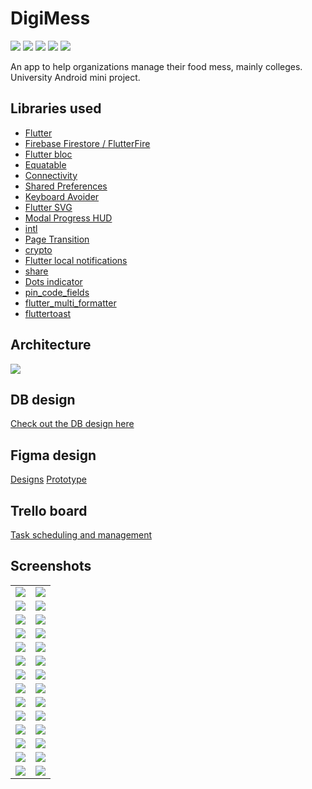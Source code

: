 # DigiMess
<p align="left">
    <a href="https://flutter.dev/docs/development/tools/sdk/releases" alt="Flutter ">
        <img src="https://img.shields.io/badge/Flutter-2.0.6-blue" /></a>
    <a href="#" alt="os ">
        <img src="https://img.shields.io/badge/OS-Android-green" /></a>
    <a href="#" alt="minApi ">
        <img src="https://img.shields.io/badge/Min API-21-yellow" /></a>
    <a href="https://github.com/Sharkaboi/DigiMess/blob/main/LICENSE" alt="License">
        <img src="https://img.shields.io/badge/License-MIT-orange" /></a>
    <a href="https://github.com/Sharkaboi/DigiMess/graphs/contributors" alt="Contributors">
        <img src="https://img.shields.io/github/contributors/sharkaboi/DigiMess" /></a>
</p>
An app to help organizations manage their food mess, mainly colleges.
University Android mini project.

## Libraries used
 - [Flutter](https://flutter.dev/)
 - [Firebase Firestore / FlutterFire](https://pub.dev/packages/cloud_firestore)
 - [Flutter bloc](https://pub.dev/packages/flutter_bloc)
 - [Equatable](https://pub.dev/packages/equatable)
 - [Connectivity](https://pub.dev/packages/connectivity)
 - [Shared Preferences](https://pub.dev/packages/shared_preferences)
 - [Keyboard Avoider](https://pub.dev/packages/keyboard_avoider)
 - [Flutter SVG](https://pub.dev/packages/flutter_svg)
 - [Modal Progress HUD](https://pub.dev/packages/modal_progress_hud)
 - [intl](https://pub.dev/packages/intl)
 - [Page Transition](https://pub.dev/packages/page_transition)
 - [crypto](https://pub.dev/packages/crypto)
 - [Flutter local notifications](https://pub.dev/packages/flutter_local_notifications)
 - [share](https://pub.dev/packages/share)
 - [Dots indicator](https://pub.dev/packages/dots_indicator)
 - [pin_code_fields](https://pub.dev/packages/pin_code_fields)
 - [flutter_multi_formatter](https://pub.dev/packages/flutter_multi_formatter)
 - [fluttertoast](https://pub.dev/packages/fluttertoast)

## Architecture
![](./docs/architecture.png)

## DB design
[Check out the DB design here](https://github.com/Sharkaboi/DigiMess/blob/main/docs/dbPlan.md)

## Figma design 
[Designs](https://www.figma.com/file/oEDut40fET1EG0NyzC9YeV/DigiMess?node-id=7%3A6)
[Prototype](https://www.figma.com/proto/oEDut40fET1EG0NyzC9YeV/DigiMess?node-id=7%3A6&scaling=scale-down)

## Trello board
[Task scheduling and management](https://trello.com/b/kPyWzqXt/digimess)

## Screenshots
|      |     |
|------------|-------------|
| ![](docs/screenshots/auth.png) | ![](docs/screenshots/chooser.png) |
 ![](docs/screenshots/signin.png) | ![](docs/screenshots/signup.png) |
| ![](docs/screenshots/student_home.png) | ![](docs/screenshots/mess_card.png) |
| ![](docs/screenshots/student_navbar.png) | ![](docs/screenshots/student_menu.png) |
| ![](docs/screenshots/all_leaves.png) | ![](docs/screenshots/annual_poll.png) |
| ![](docs/screenshots/complaints.png) | ![](docs/screenshots/datepicker.png) |
| ![](docs/screenshots/dialog.png) | ![](docs/screenshots/individual_leaves.png) |
| ![](docs/screenshots/payment_1.png) | ![](docs/screenshots/payment_2.png) |
| ![](docs/screenshots/payment_3.png) | ![](docs/screenshots/payment_4.png) |
| ![](docs/screenshots/staff_home.png) | ![](docs/screenshots/staff_navbar.png) |
| ![](docs/screenshots/student_complaints.png) | ![](docs/screenshots/student_details.png) |
| ![](docs/screenshots/student_leaves.png) | ![](docs/screenshots/student_menu.png) |
| ![](docs/screenshots/student_notices.png) | ![](docs/screenshots/student_payments.png) |
| ![](docs/screenshots/student_profile.png) | ![](docs/screenshots/students.png) |